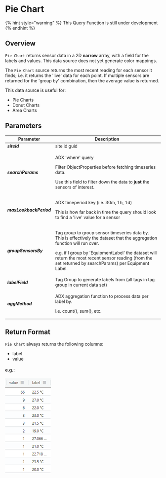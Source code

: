 # Pie Chart

{% hint style="warning" %}
This Query Function is still under development
{% endhint %}

## Overview

`Pie Chart` returns sensor data in a 2D **narrow** array, with a field for the labels and values. This data source does not yet generate color mappings.

The `Pie Chart` source returns the most recent reading for each sensor it finds; i.e. it returns the 'live' data for each point. If multiple sensors are returned for the 'group by' combination, then the average value is returned.

This data source is useful for:

* Pie Charts
* Donut Charts
* Area Charts

## Parameters

| Parameter               | Description                                                                                                                                                                                                                                                                                     |
| ----------------------- | ----------------------------------------------------------------------------------------------------------------------------------------------------------------------------------------------------------------------------------------------------------------------------------------------- |
| _**siteId**_            | site id guid                                                                                                                                                                                                                                                                                    |
| _**searchParams**_      | <p>ADX 'where' query</p><p>Filter ObjectProperties before fetching timeseries data.</p><p>Use this field to filter down the data to <strong>just</strong> the sensors of interest.</p>                                                                                                          |
| _**maxLookbackPeriod**_ | <p>ADX timeperiod key (i.e. 30m, 1h, 1d)</p><p>This is how far back in time the query should look to find a 'live' value for a sensor</p>                                                                                                                                                       |
| _**groupSensorsBy**_    | <p>Tag group to group sensor timeseries data by. This is effectively the dataset that the aggregation function will run over.</p><p>e.g. if I group by 'EquipmentLabel' the dataset will return the most recent sensor reading (from the set returned by searchParams) per Equipment Label.</p> |
| _**labelField**_        | Tag Group to generate labels from (all tags in tag group in current data set)                                                                                                                                                                                                                   |
| _**aggMethod**_         | <p>ADX aggregation function to process data per label by.</p><p>i.e. count(), sum(), etc.</p>                                                                                                                                                                                                   |

## Return Format

`Pie Chart` always returns the following columns:

* label
* value

#### e.g.:

![count() of ZAT SP by EquipmentLabel](<../.gitbook/assets/image (10).png>)
